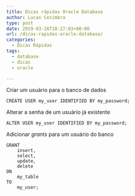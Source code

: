```yaml
---
title: Dicas rápidas Oracle Database
author: Lucas Cezimbra
type: post
date: 2019-03-26T18:27:03+00:00
url: /dicas-rapidas-oracle-database/
categories:
  - Dicas Rápidas
tags:
  - database
  - dicas
  - oracle

---
```

Criar um usuário para o banco de dados

<pre class="wp-block-code"><code>CREATE USER my_user IDENTIFIED BY my_password;</code></pre>

Alterar a senha de um usuário já existente

<pre class="wp-block-code"><code>ALTER USER my_user IDENTIFIED BY my_password;</code></pre>

Adicionar _grants_ para um usuário do banco

<pre class="wp-block-code"><code>GRANT 
    insert,
    select,
    update,
    delete
ON
    my_table
TO
    my_user;</code></pre>